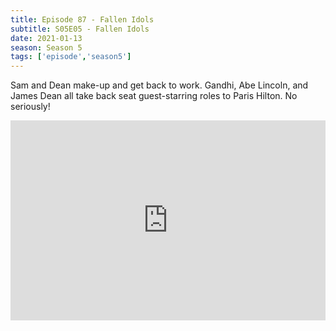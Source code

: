 ```yaml
---
title: Episode 87 - Fallen Idols
subtitle: S05E05 - Fallen Idols
date: 2021-01-13
season: Season 5
tags: ['episode','season5']
---
```


Sam and Dean make-up and get back to work. Gandhi, Abe Lincoln, and James Dean all take back seat guest-starring roles to Paris Hilton.  No seriously!

<iframe src="https://cast.rocks/player/27557/Supernatural-87-Fallen-Idols-.mp3?episodeTitle=Episode%2087%20-%20Fallen%20Idols&podcastTitle=Couple%20of%20Idjits&episodeDate=January%2014th%2C%202021&imageURL=https%3A%2F%2Fcast.rocks%2Fhosting%2F27557%2Ffeeds%2FCAURZ.jpg" style="border: none; min-height: 265px; max-height: 320px; max-width: 558px; min-width: 270px; width: 100%; height: 100%;" scrollbars="no"></iframe>
